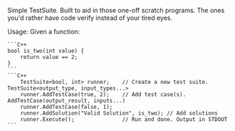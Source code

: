  Simple TestSuite. Built to aid in those one-off scratch programs. 
 The ones you'd rather have code verify instead of your tired eyes.

 Usage:
	Given a function:

	```C++
	bool is_two(int value) {
		return value == 2;
	}
	```
	```C++
		TestSuite<bool, int> runner;	// Create a new test suite. TestSuite<output_type, input_types...>
		runner.AddTestCase(true, 2);	// Add test case(s). AddTestCase(output_result, inputs...)
		runner.AddTestCase(false, 1);	
		runner.AddSolution("Valid Solution", is_two); // Add solutions
		runner.Execute();				// Run and done. Output in STDOUT
	```